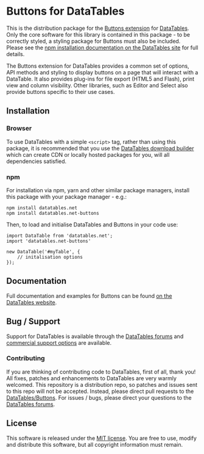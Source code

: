 # Buttons for DataTables 

This is the distribution package for the [Buttons extension](https://datatables.net/extensions/buttons) for [DataTables](https://datatables.net/). Only the core software for this library is contained in this package - to be correctly styled, a styling package for Buttons must also be included. Please see the [npm installation documentation on the DataTables site](https://datatables.net/manual/installation#Node.js-/-NPM) for full details.

The Buttons extension for DataTables provides a common set of options, API methods and styling to display buttons on a page that will interact with a DataTable. It also provides plug-ins for file export (HTML5 and Flash), print view and column visibility. Other libraries, such as Editor and Select also provide buttons specific to their use cases.


## Installation

### Browser

To use DataTables with a simple `<script>` tag, rather than using this package, it is recommended that you use the [DataTables download builder](//datatables.net/download) which can create CDN or locally hosted packages for you, will all dependencies satisfied.

### npm

For installation via npm, yarn and other similar package managers, install this package with your package manager - e.g.:

```
npm install datatables.net
npm install datatables.net-buttons
```

Then, to load and initialise DataTables and Buttons in your code use:

```
import DataTable from 'datatables.net';
import 'datatables.net-buttons'

new DataTable('#myTable', {
    // initalisation options
});
```


## Documentation

Full documentation and examples for Buttons can be found [on the DataTables website](https://datatables.net/extensions/buttons).

## Bug / Support

Support for DataTables is available through the [DataTables forums](//datatables.net/forums) and [commercial support options](//datatables.net/support) are available.

### Contributing

If you are thinking of contributing code to DataTables, first of all, thank you! All fixes, patches and enhancements to DataTables are very warmly welcomed. This repository is a distribution repo, so patches and issues sent to this repo will not be accepted. Instead, please direct pull requests to the [DataTables/Buttons](http://github.com/DataTables/Buttons). For issues / bugs, please direct your questions to the [DataTables forums](//datatables.net/forums).


## License

This software is released under the [MIT license](//datatables.net/license). You are free to use, modify and distribute this software, but all copyright information must remain.
